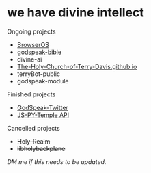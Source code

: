 # we have divine intellect

Ongoing projects
- <a href="https://github.com/The-Holy-Church-of-Terry-Davis/BrowserOS">BrowserOS</a>
- <a href="https://github.com/The-Holy-Church-of-Terry-Davis/godspeak-bible">godspeak-bible</a>
- divine-ai
- <a href="https://github.com/The-Holy-Church-of-Terry-Davis/The-Holy-Church-of-Terry-Davis.github.io">The-Holy-Church-of-Terry-Davis.github.io</a>
- terryBot-public
- godspeak-module

Finished projects
- <a href="https://github.com/The-Holy-Church-of-Terry-Davis/GodSpeak-Twitter">GodSpeak-Twitter</a>
- <a href="https://github.com/The-Holy-Church-of-Terry-Davis/JS-PY-Temple-API">JS-PY-Temple API</a>

Cancelled projects
- ~~Holy-Realm~~
- ~~libholybackplane~~

*DM me if this needs to be updated.*
